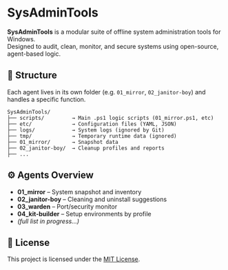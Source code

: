 # SysAdminTools

**SysAdminTools** is a modular suite of offline system administration tools for Windows.  
Designed to audit, clean, monitor, and secure systems using open-source, agent-based logic.

## 🧩 Structure

Each agent lives in its own folder (e.g. `01_mirror`, `02_janitor-boy`) and handles a specific function.

```
SysAdminTools/
├── scripts/         → Main .ps1 logic scripts (01_mirror.ps1, etc)
├── etc/             → Configuration files (YAML, JSON)
├── logs/            → System logs (ignored by Git)
├── tmp/             → Temporary runtime data (ignored)
├── 01_mirror/       → Snapshot data
├── 02_janitor-boy/  → Cleanup profiles and reports
├── ...
```

## ⚙️ Agents Overview

- **01_mirror** – System snapshot and inventory
- **02_janitor-boy** – Cleaning and uninstall suggestions
- **03_warden** – Port/security monitor
- **04_kit-builder** – Setup environments by profile
- *(full list in progress...)*

## 📜 License

This project is licensed under the [MIT License](LICENSE).
